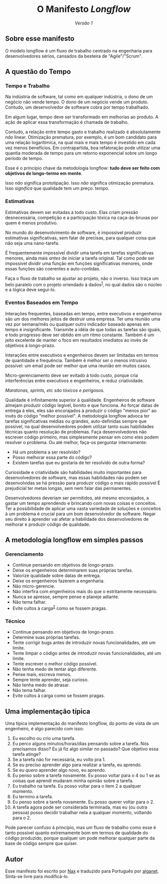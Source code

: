 <div align="center">
    <h1>O Manifesto <em>Longflow</em/></h1>
    <em>Versão 1</em>
</div>

## Sobre esse manifesto

O modelo longflow é um fluxo de trabalho centrado na engenharia para desenvolvedores sérios, cansados da besteira de "Agile"/"Scrum".

## A questão do Tempo

### Tempo e Trabalho

Na indústria de software, tal como em qualquer indústria, o dono de um negócio não vende tempo. O dono de um negócio vende um produto.
Contudo, um desenvolvedor de software cobra por tempo trabalhado.

Em algum lugar, tempo deve ser transformado em melhorias ao produto.
A ação de aplicar essa transformação é chamada de trabalho.

Contudo, a relação entre tempo gasto e trabalho realizado é absolutamente *não* linear.
Otimização prematura, por exemplo, é um bom candidato para uma relação logarítimica, na qual mais e mais tempo é investido em cada vez menos benefícios.
Em contrapartida, boa refatoração pode utilizar uma quantia moderada de tempo para um retorno exponencial sobre um longo período de tempo.

Esse é o princípio chave da metodologia longflow: **tudo deve ser feito com objetivos de longo-termo em mente**.

Isso *não* significa prototipação.
Isso *não* significa otimização prematura.
Isso *significa* que qualidade tem um preço: tempo.

### Estimativas

Estimativas devem ser evitadas à todo custo.
Elas criam pressão desnecessária, competição e a participação tóxica na caça-às-bruxas por quem é menos produtivo.

No mundo do desenvolvimento de software, é impossível produzir estimativas significativas, sem falar de precisas, para qualquer coisa que não seja uma nano-tarefa.

É frequentemente impossível dividir uma tarefa em tarefas significativas menores, ainda mais *antes* de iniciar a tarefa original.
Tal como pode ser impossível dividir uma função em funções significativas menores, onde essas funções são coerentes e auto-contidas.

Faça o fluxo de trabalho se ajustar ao projeto, não o inverso.
Isso traça um belo paralelo com o projeto oriendado à dados<sup>[1]</sup>, no qual dados são o núcleo e a lógica deve seguí-lo.

### Eventos Baseados em Tempo

Interações frequentes, baseadas em tempo, entre executivos e engenheiros são um dos melhores jeitos de destruir uma empresa.
Ter uma reunião uma vez por semana/mês ou qualquer outro indicador baseado apenas em tempo é insignificante. Transmite a idéia de que todas as tarefas são iguais, e todo progresso deve ser obtido em um ritmo constante.
Também é um jeito excelente de manter o foco em resultados imediatos ao invés de objetivos à longo-prazo.

Interações entre executivos e engenheiros devem ser limitadas em termos de quantidade e frequência.
Também é melhor ser o menos intrusivo possível: um email pode ser melhor que uma reunião em muitos casos.

Micro-gerenciamento deve ser evitado à todo custo, porque cria interferências entre executivos e engenheiros, e reduz criatividade.

*Maratonas, sprints, etc são tóxicos e perigosos.*

Qualidade é infinitamente superior à qualidade. Engenheiros de software almejam produzir código legível, bonito e que funciona.
Ao forçar datas de entrega à eles, eles são encorajados à produzir o código "menos pior" ao invés do código "melhor possível".
A metodologia longflow advoca ter tarefas significativas médias ou grandes, auto-definidas sempre que possível, na qual desenvolvedores podem utilizar tanto suas habilidades técnicas quanto resolução de problemas.
Faça desenvolvedores não escrever código primeiro, mas simplesmente pensar em como eles podem resolver o problema. Ou até melhor, faça-os perguntar internamente:

 * Há um problema a ser resolvido?
 * Posso melhorar essa parte do código?
 * Existem tarefas que eu gostaria de ter resolvido de outra forma?

Curiosidade e criatividade são habilidades muito importantes para desenvolvedores de software, mas essas habilidades não podem ser desenvolvidas se há pressão para produzir código o mais rápido possível
É prejudicial ter metas longas, sem nem falar das permanentes.

Desenvolvedores deveriam ser permitidos, até mesmo encorajados, a gastar um tempo aprendendo e brincando com novas coisas e conceitos.
Ter a possibilidade de aplicar uma vasta variedade de soluções e conceitos à um problema é crucial para um bom desenvolvedor de software.
Negar seu direito à aprender vai afetar a habilidade dos desenvolvedores de melhorar e produzir código de qualidade.

## A metodologia longflow em simples passos

### Gerenciamento

 * Continue pensando em objetivos de longo-prazo.
 * Deixe os engenheiros determinarem suas próprias tarefas.
 * Valorize qualidade sobre datas de entrega.
 * Deixe os engenheiros fazerem a engenharia.
 * Não micro-gerencie.
 * Não interfira com engenheiros mais do que o estritamente necessário.
 * Nunca se apresse, sempre pense e planeje adiante.
 * Não tema falhar.
 * Evite cultos à carga<sup>[2]</sup> como se fossem pragas.

### Técnico

 * Continue pensando em objetivos de longo-prazo.
 * Determine suas próprias tarefas.
 * Tente corrigir bugs antes de introduzir novas funcionalidades, até um limite.
 * Tente limpar o código antes de introduzir novas funcionalidades, até um limite.
 * Tente escrever o melhor código possível.
 * Não tenha medo de tentar algo diferente.
 * Pense mais, escreva menos.
 * Sempre tente aprender, seja curioso.
 * Não tenha medo de atrasar.
 * Não tema falhar.
 * Evite cultos à carga como se fossem pragas.

## Uma implementação típica

Uma típica implementação do manifesto longflow, do ponto de vista de um engenheiro, é algo parecido com isso:

 1. Eu escolho ou crio uma tarefa.
 2. Eu perco alguns minutos/horas/dias pensando sobre a tarefa. Nós precisamos disso? Eu já fiz algo similar no passado? Que objetivo essa tarefa atinge?
 3. Se a tarefa não for necessária, eu volto pra 1.
 4. Se eu preciso aprender algo para realizar a tarefa, eu aprendo.
 5. Se eu *quero* aprender algo novo, eu aprendo.
 6. Eu penso sobre a tarefa novamente. Eu posso voltar para o 4 ou 1 se as coisas que aprendi mudaram minha opinião sobre a tarefa.
 7. Eu trabalho na tarefa. Eu posso voltar para o item 2 a qualquer momento.
 8. Eu termino a tarefa.
 9. Eu penso sobre a tarefa novamente. Eu posso querer voltar para o 2.
 10. A tarefa agora pode ser considerada terminada, mas eu (ou outra pessoa) posso decidir trabalhar nela a qualquer momento, voltando para o 2.

Pode parecer confuso à princípio, mas um fluxo de trabalho como esse é tanto possível quanto extremamente bom em termos de qualidade do código produzido, porque qualquer um pode melhorar qualquer parte da base de código sempre que quiser.

## Autor

Esse manifesto foi escrito por [Nax](https://github.com/Nax) e traduzido para Português por [alganet](https://github.com/alganet).
Sinta-se livre para modificá-lo.

[1]: https://en.wikipedia.org/wiki/Data-oriented_design
[2]: https://pt.wikipedia.org/wiki/Culto_%C3%A0_carga
